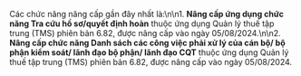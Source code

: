 Các chức năng nâng cấp gần đây nhất là:\n\n1. **Nâng cấp ứng dụng chức năng Tra cứu hồ sơ/quyết định hoàn** thuộc ứng dụng Quản lý thuế tập trung (TMS) phiên bản 6.82, được nâng cấp vào ngày 05/08/2024.\n\n2. **Nâng cấp chức năng Danh sách các công việc phải xử lý của cán bộ/ bộ phận kiểm soát/ lãnh đạo bộ phận/ lãnh đạo CQT** thuộc ứng dụng Quản lý thuế tập trung (TMS) phiên bản 6.82, được nâng cấp vào ngày 05/08/2024.
